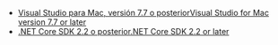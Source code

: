 * [<span data-ttu-id="7b835-101">Visual Studio para Mac, versión 7.7 o posterior</span><span class="sxs-lookup"><span data-stu-id="7b835-101">Visual Studio for Mac version 7.7 or later</span></span>](https://visualstudio.microsoft.com/downloads/)
* [<span data-ttu-id="7b835-102">.NET Core SDK 2.2 o posterior</span><span class="sxs-lookup"><span data-stu-id="7b835-102">.NET Core SDK 2.2 or later</span></span>](https://www.microsoft.com/net/download/all)